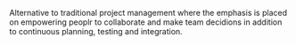 Alternative to traditional project management where the emphasis is placed on empowering peoplr to collaborate and make team decidions in addition to continuous planning, testing and integration.
